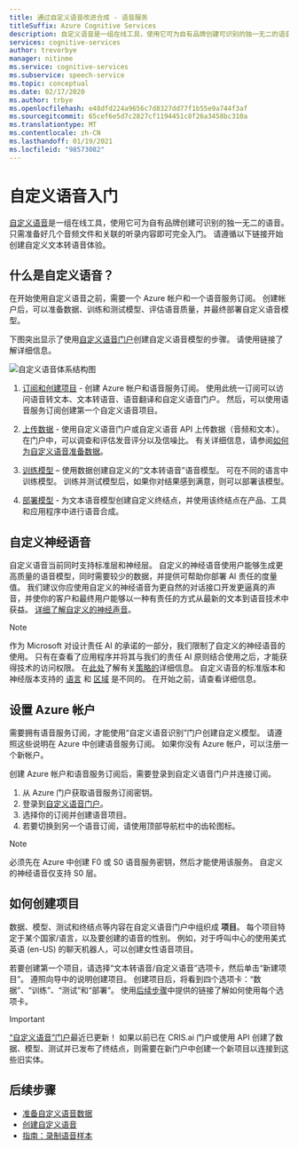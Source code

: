 ```yaml
---
title: 通过自定义语音改进合成 - 语音服务
titleSuffix: Azure Cognitive Services
description: 自定义语音是一组在线工具，使用它可为自有品牌创建可识别的独一无二的语音。 只需准备好几个音频文件和关联的听录内容即可完全入门。 请遵循以下链接开始创建自定义语音转文本体验。
services: cognitive-services
author: trevorbye
manager: nitinme
ms.service: cognitive-services
ms.subservice: speech-service
ms.topic: conceptual
ms.date: 02/17/2020
ms.author: trbye
ms.openlocfilehash: e48dfd224a9656c7d8327dd77f1b55e9a744f3af
ms.sourcegitcommit: 65cef6e5d7c2827cf1194451c8f26a3458bc310a
ms.translationtype: MT
ms.contentlocale: zh-CN
ms.lasthandoff: 01/19/2021
ms.locfileid: "98573082"
---
```

# <a name="get-started-with-custom-voice"></a>自定义语音入门

[自定义语音](https://aka.ms/customvoice)是一组在线工具，使用它可为自有品牌创建可识别的独一无二的语音。 只需准备好几个音频文件和关联的听录内容即可完全入门。 请遵循以下链接开始创建自定义文本转语音体验。

## <a name="whats-in-custom-voice"></a>什么是自定义语音？

在开始使用自定义语音之前，需要一个 Azure 帐户和一个语音服务订阅。 创建帐户后，可以准备数据、训练和测试模型、评估语音质量，并最终部署自定义语音模型。

下图突出显示了使用[自定义语音门户](https://aka.ms/customvoice)创建自定义语音模型的步骤。 请使用链接了解详细信息。

![自定义语音体系结构图](media/custom-voice/custom-voice-diagram.png)

1. [订阅和创建项目](#set-up-your-azure-account) - 创建 Azure 帐户和语音服务订阅。 使用此统一订阅可以访问语音转文本、文本转语音、语音翻译和自定义语音门户。 然后，可以使用语音服务订阅创建第一个自定义语音项目。

2. [上传数据](how-to-custom-voice-create-voice.md#upload-your-datasets) - 使用自定义语音门户或自定义语音 API 上传数据（音频和文本）。 在门户中，可以调查和评估发音评分以及信噪比。 有关详细信息，请参阅[如何为自定义语音准备数据](how-to-custom-voice-prepare-data.md)。

3. [训练模型](how-to-custom-voice-create-voice.md#build-your-custom-voice-model) – 使用数据创建自定义的“文本转语音”语音模型。 可在不同的语言中训练模型。 训练并测试模型后，如果你对结果感到满意，则可以部署该模型。

4. [部署模型](how-to-custom-voice-create-voice.md#create-and-use-a-custom-voice-endpoint) - 为文本语音模型创建自定义终结点，并使用该终结点在产品、工具和应用程序中进行语音合成。

## <a name="custom-neural-voices"></a>自定义神经语音

自定义语音当前同时支持标准层和神经层。 自定义的神经语音使用户能够生成更高质量的语音模型，同时需要较少的数据，并提供可帮助你部署 AI 责任的度量值。 我们建议你应使用自定义的神经语音为更自然的对话接口开发更逼真的声音，并使你的客户和最终用户能够以一种有责任的方式从最新的文本到语音技术中获益。 [详细了解自定义的神经声音](https://aka.ms/CNV-Transparency-Note)。 

> [!NOTE]
> 作为 Microsoft 对设计责任 AI 的承诺的一部分，我们限制了自定义的神经语音的使用。 只有在查看了应用程序并将其与我们的责任 AI 原则结合使用之后，才能获得技术的访问权限。 在[此处](https://aka.ms/customneural)了解有关[策略的](https://aka.ms/gating-overview)详细信息。 自定义语音的标准版本和神经版本支持的 [语言](language-support.md#customization) 和 [区域](regions.md#custom-voices) 是不同的。 在开始之前，请查看详细信息。  

## <a name="set-up-your-azure-account"></a>设置 Azure 帐户

需要拥有语音服务订阅，才能使用“自定义语音识别”门户创建自定义模型。 请遵照这些说明在 Azure 中创建语音服务订阅。 如果你没有 Azure 帐户，可以注册一个新帐户。  

创建 Azure 帐户和语音服务订阅后，需要登录到自定义语音门户并连接订阅。

1. 从 Azure 门户获取语音服务订阅密钥。
2. 登录到[自定义语音门户](https://aka.ms/custom-voice)。
3. 选择你的订阅并创建语音项目。
4. 若要切换到另一个语音订阅，请使用顶部导航栏中的齿轮图标。

> [!NOTE]
> 必须先在 Azure 中创建 F0 或 S0 语音服务密钥，然后才能使用该服务。 自定义的神经语音仅支持 S0 层。 

## <a name="how-to-create-a-project"></a>如何创建项目

数据、模型、测试和终结点等内容在自定义语音门户中组织成 **项目**。 每个项目特定于某个国家/语言，以及要创建的语音的性别。 例如，对于呼叫中心的使用美式英语 (en-US) 的聊天机器人，可以创建女性语音项目。

若要创建第一个项目，请选择“文本转语音/自定义语音”选项卡，然后单击“新建项目”。  遵照向导中的说明创建项目。 创建项目后，将看到四个选项卡：“数据”、“训练”、“测试”和“部署”。    使用[后续步骤](#next-steps)中提供的链接了解如何使用每个选项卡。

> [!IMPORTANT]
> [“自定义语音”门户](https://aka.ms/custom-voice)最近已更新！ 如果以前已在 CRIS.ai 门户或使用 API 创建了数据、模型、测试并已发布了终结点，则需要在新门户中创建一个新项目以连接到这些旧实体。

## <a name="next-steps"></a>后续步骤

- [准备自定义语音数据](how-to-custom-voice-prepare-data.md)
- [创建自定义语音](how-to-custom-voice-create-voice.md)
- [指南：录制语音样本](record-custom-voice-samples.md)
